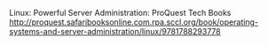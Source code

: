 
Linux: Powerful Server Administration: ProQuest Tech Books
 http://proquest.safaribooksonline.com.rpa.sccl.org/book/operating-systems-and-server-administration/linux/9781788293778

